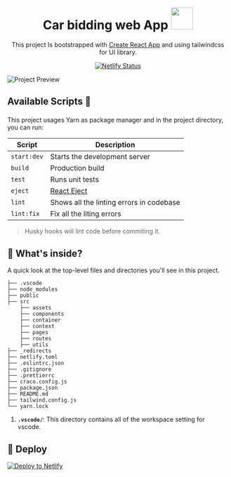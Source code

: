 # <div align="center"> Car bidding web App  <img src="https://github.com/Rajesh-Royal/car-bidding-system-react/blob/develop/src/assets/images/Car-bidder-logo-vertical.png" width="50"></div>

<div align="center">

This project Is bootstrapped with [Create React App](https://github.com/facebook/create-react-app) and using tailwindcss for UI library.

</div>

<div align="center">

[![Netlify Status](https://api.netlify.com/api/v1/badges/6aa7460c-564f-413a-8e72-8a4bc1bea455/deploy-status)](https://app.netlify.com/sites/car-bidding/deploys)

</div>

![Project Preview](https://github.com/Rajesh-Royal/car-bidding-system-react/blob/develop/src/assets/images/CarBiddingProjectImage.png)

## <p>Available Scripts :helicopter:</p>

This project usages Yarn as package manager and in the project directory, you can run:

| Script             | Description                   |
|--------------------|-------------------------------|
| `start:dev`        | Starts the development server |
| `build`            | Production build              |
|  `test`            | Runs unit tests               |
|  `eject`           | [React Eject](https://create-react-app.dev/docs/available-scripts/#npm-run-eject) |
| `lint`             | Shows all the linting errors in codebase  |
| `lint:fix`         | Fix all the liting errors |

> Husky hooks will lint code before commiting it.

## 🧐 What's inside?

A quick look at the top-level files and directories you'll see in this project.

    ├── .vscode
    ├── node_modules
    ├── public
    ├── src
        ├── assets
        ├── components
        ├── container
        ├── context
        ├── pages
        ├── routes
        ├── utils
    ├── _redirects
    ├── netlify.toml
    ├── .eslintrc.json
    ├── .gitignore
    ├── .prettierrc
    ├── craco.config.js
    ├── package.json
    ├── README.md
    ├── tailwind.config.js
    └── yarn.lock

1. **`.vscode/`**: This directory contains all of the workspace setting for vscode.

## 💫 Deploy

[![Deploy to Netlify](https://www.netlify.com/img/deploy/button.svg)](https://app.netlify.com/start/deploy?repository=https://github.com/sanskargupta-ss/Car-bidding-application-NextGen-IOT)
